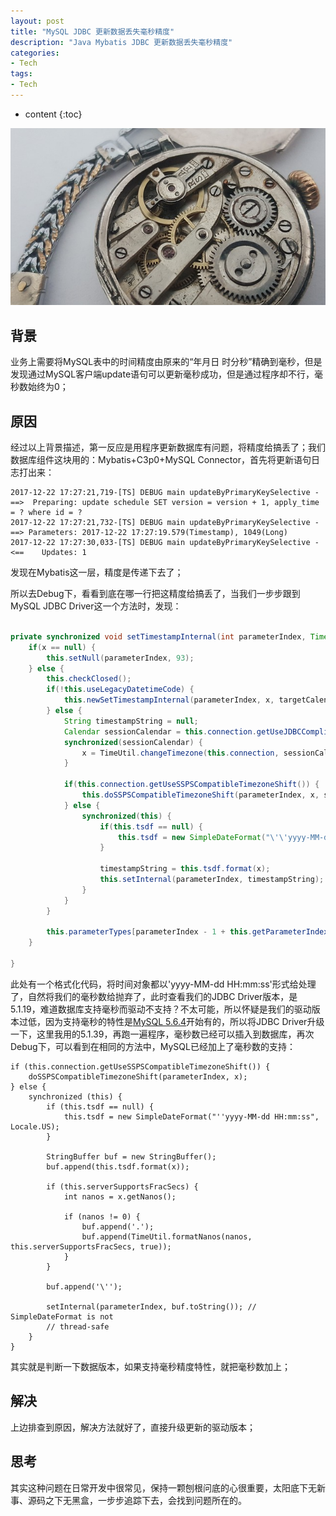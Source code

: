 ```yaml
---
layout: post
title: "MySQL JDBC 更新数据丢失毫秒精度"
description: "Java Mybatis JDBC 更新数据丢失毫秒精度"
categories: 
- Tech
tags:
- Tech
---
```


* content
{:toc}

![MySQL-Lose-Precision](/css/pics/2017-12-25-mysql-lose-precision.jpg)

## 背景

业务上需要将MySQL表中的时间精度由原来的“年月日 时分秒”精确到毫秒，但是发现通过MySQL客户端update语句可以更新毫秒成功，但是通过程序却不行，毫秒数始终为0；

## 原因

经过以上背景描述，第一反应是用程序更新数据库有问题，将精度给搞丢了；我们数据库组件这块用的：Mybatis+C3p0+MySQL Connector，首先将更新语句日志打出来：

```
2017-12-22 17:27:21,719-[TS] DEBUG main updateByPrimaryKeySelective - ==>  Preparing: update schedule SET version = version + 1, apply_time = ? where id = ?
2017-12-22 17:27:21,732-[TS] DEBUG main updateByPrimaryKeySelective - ==> Parameters: 2017-12-22 17:27:19.579(Timestamp), 1049(Long)
2017-12-22 17:27:30,033-[TS] DEBUG main updateByPrimaryKeySelective - <==    Updates: 1

```

发现在Mybatis这一层，精度是传递下去了；

所以去Debug下，看看到底在哪一行把这精度给搞丢了，当我们一步步跟到MySQL JDBC Driver这一个方法时，发现：

```java

private synchronized void setTimestampInternal(int parameterIndex, Timestamp x, Calendar targetCalendar, TimeZone tz, boolean rollForward) throws SQLException {
    if(x == null) {
        this.setNull(parameterIndex, 93);
    } else {
        this.checkClosed();
        if(!this.useLegacyDatetimeCode) {
            this.newSetTimestampInternal(parameterIndex, x, targetCalendar);
        } else {
            String timestampString = null;
            Calendar sessionCalendar = this.connection.getUseJDBCCompliantTimezoneShift()?this.connection.getUtcCalendar():this.getCalendarInstanceForSessionOrNew();
            synchronized(sessionCalendar) {
                x = TimeUtil.changeTimezone(this.connection, sessionCalendar, targetCalendar, x, tz, this.connection.getServerTimezoneTZ(), rollForward);
            }

            if(this.connection.getUseSSPSCompatibleTimezoneShift()) {
                this.doSSPSCompatibleTimezoneShift(parameterIndex, x, sessionCalendar);
            } else {
                synchronized(this) {
                    if(this.tsdf == null) {
                        this.tsdf = new SimpleDateFormat("\'\'yyyy-MM-dd HH:mm:ss\'\'", Locale.US);
                    }

                    timestampString = this.tsdf.format(x);
                    this.setInternal(parameterIndex, timestampString);
                }
            }
        }

        this.parameterTypes[parameterIndex - 1 + this.getParameterIndexOffset()] = 93;
    }

}

```

此处有一个格式化代码，将时间对象都以'yyyy-MM-dd HH:mm:ss'形式给处理了，自然将我们的毫秒数给抛弃了，此时查看我们的JDBC Driver版本，是5.1.19，难道数据库支持毫秒而驱动不支持？不太可能，所以怀疑是我们的驱动版本过低，因为支持毫秒的特性是[MySQL 5.6.4](https://dev.mysql.com/doc/refman/5.6/en/fractional-seconds.html)开始有的，所以将JDBC Driver升级一下，这里我用的5.1.39，再跑一遍程序，毫秒数已经可以插入到数据库，再次Debug下，可以看到在相同的方法中，MySQL已经加上了毫秒数的支持：

```
if (this.connection.getUseSSPSCompatibleTimezoneShift()) {
    doSSPSCompatibleTimezoneShift(parameterIndex, x);
} else {
    synchronized (this) {
        if (this.tsdf == null) {
            this.tsdf = new SimpleDateFormat("''yyyy-MM-dd HH:mm:ss", Locale.US);
        }

        StringBuffer buf = new StringBuffer();
        buf.append(this.tsdf.format(x));

        if (this.serverSupportsFracSecs) {
            int nanos = x.getNanos();

            if (nanos != 0) {
                buf.append('.');
                buf.append(TimeUtil.formatNanos(nanos, this.serverSupportsFracSecs, true));
            }
        }

        buf.append('\'');

        setInternal(parameterIndex, buf.toString()); // SimpleDateFormat is not
        // thread-safe
    }
}

```

其实就是判断一下数据版本，如果支持毫秒精度特性，就把毫秒数加上；

## 解决

上边排查到原因，解决方法就好了，直接升级更新的驱动版本；

## 思考

其实这种问题在日常开发中很常见，保持一颗刨根问底的心很重要，太阳底下无新事、源码之下无黑盒，一步步追踪下去，会找到问题所在的。
